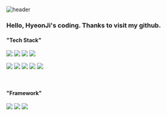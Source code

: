 ![header](https://capsule-render.vercel.app/api?type=waving&&color=0:EEFF00,70:a82da8&height=300&section=header&text=Hyeonji's%20Github%20Profile&fontSize=55&fontAlignY=38&animation=fadeIn&desc=To%20improve%20my%20programming%20skills.&descSize=18&descAlignY=51&descAlign=57&fontColor=FFFFFF)

### Hello, HyeonJi's coding. Thanks to visit my github.

#### "Tech Stack"
<img src="https://img.shields.io/badge/Python-3776AB?style=for-the-badge&logo=Python&logoColor=white"> <img src="https://img.shields.io/badge/SAS-008CDD?style=for-the-badge&logo=stripe&logoColor=white"> <img src="https://img.shields.io/badge/SQL-4479A1?style=for-the-badge&logo=sqlite&logoColor=white"> <img src="https://img.shields.io/badge/SPSS-0FAAFF?style=for-the-badge&logo=SPSS&logoColor=white">

<img src="https://img.shields.io/badge/R-276DC3?style=for-the-badge&logo=R&logoColor=white"> <img src="https://img.shields.io/badge/C-A8B9CC?style=for-the-badge&logo=C&logoColor=white"> <img src="https://img.shields.io/badge/C++-00599C?style=for-the-badge&logo=cplusplus&logoColor=white"> <img src="https://img.shields.io/badge/MongoDB-47A248?style=for-the-badge&logo=mongodb&logoColor=white"> <img src="https://img.shields.io/badge/AWS-232F3E?style=for-the-badge&logo=amazonaws&logoColor=white">

<br>

#### "Framework"
<img src="https://img.shields.io/badge/sklearn-F7931E?style=for-the-badge&logo=scikitlearn&logoColor=white"> <img src="https://img.shields.io/badge/pytorch-EE4C2C?style=for-the-badge&logo=pytorch&logoColor=white"> <img src="https://img.shields.io/badge/tensorflow-FF6F00?style=for-the-badge&logo=tensorflow&logoColor=white">

<br>
